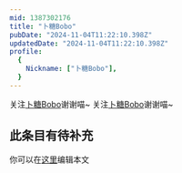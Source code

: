 ```yaml
---
mid: 1387302176
title: "卜糖Bobo"
pubDate: "2024-11-04T11:22:10.398Z"
updatedDate: "2024-11-04T11:22:10.398Z"
profile:
  {
    Nickname: ["卜糖Bobo"],
  }
---
```


关注[卜糖Bobo](https://space.bilibili.com/1387302176)谢谢喵~ 关注[卜糖Bobo](https://space.bilibili.com/1387302176)谢谢喵~

## 此条目有待补充
你可以在[这里](https://github.com/Yuhanawa/VTuber.ICU-Content/edit/master/v/卜糖Bobo/index.md)编辑本文
